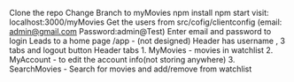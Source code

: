 Clone the repo
Change Branch to myMovies
    npm install
    npm start
    visit: localhost:3000/myMovies
Get the users from src/cofig/clientconfig (email: admin@gmail.com Password:admin@Test)
Enter email and password to login
Leads to a home page /app - (not designed)
Header has username , 3 tabs and logout button
Header tabs 1. MyMovies - movies in watchlist
            2. MyAccount - to edit the account info(not storing anywhere)
            3. SearchMovies - Search for movies and add/remove from watchlist

